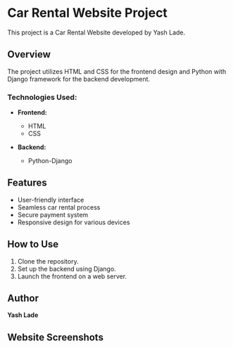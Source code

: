 # Car Rental Website Project

This project is a Car Rental Website developed by Yash Lade.

## Overview

The project utilizes HTML and CSS for the frontend design and Python with Django framework for the backend development.

### Technologies Used:

- **Frontend:**
  - HTML
  - CSS

- **Backend:**
  - Python-Django

## Features

- User-friendly interface
- Seamless car rental process
- Secure payment system
- Responsive design for various devices

## How to Use

1. Clone the repository.
2. Set up the backend using Django.
3. Launch the frontend on a web server.

## Author

**Yash Lade**

## Website Screenshots


